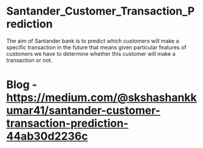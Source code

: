 # Santander_Customer_Transaction_Prediction
The aim of Santander bank is to predict which customers will make a specific transaction in the future that means given particular features of customers we have to determine whether this customer will make a transaction or not.

# Blog - https://medium.com/@skshashankkumar41/santander-customer-transaction-prediction-44ab30d2236c
